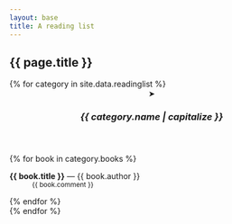 ```yaml
---
layout: base
title: A reading list
---
```

<h2>{{ page.title }}</h2>
<article>
    {% for category in site.data.readinglist %}
        <section>
            <header>
                <span class="cell indented">&#x27A4;</span>
                <h3 class="cell"><em>{{ category.name | capitalize }}</em></h3>
            </header>
            {% for book in category.books %}
                <dl>
                    <dt><strong>{{ book.title }}</strong> — {{ book.author }}</dt>
                    <dd><small>{{ book.comment }}</small></dd>
                </dl>
            {% endfor %}
        </section>
    {% endfor %}
</article>
